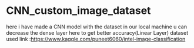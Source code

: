 # CNN_custom_image_dataset
here i have made a CNN model with the dataset in our local machine u can decrease the dense layer here to get better accuracy(Linear Layer) 
dataset used link :https://www.kaggle.com/puneet6060/intel-image-classification
